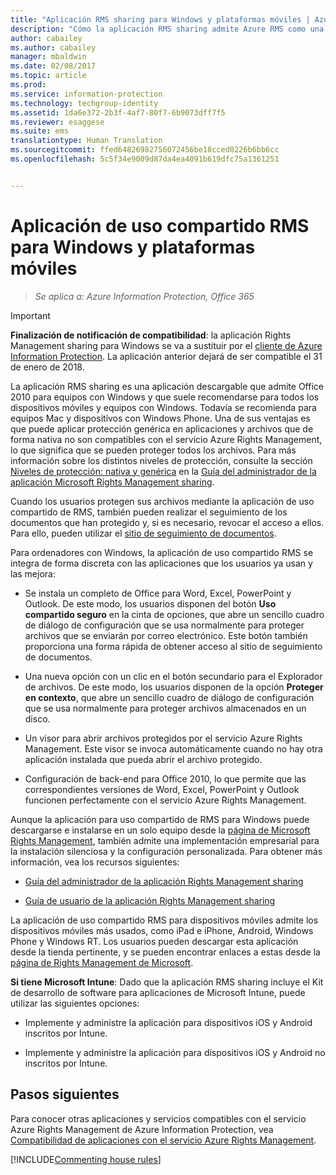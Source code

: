 ```yaml
---
title: "Aplicación RMS sharing para Windows y plataformas móviles | Azure Information Protection"
description: "Cómo la aplicación RMS sharing admite Azure RMS como una aplicación gratuita y descargable que es necesaria para ofrecer compatibilidad con Office 2010, pero también se recomienda para equipos con Windows, equipos con Mac y dispositivos móviles."
author: cabailey
ms.author: cabailey
manager: mbaldwin
ms.date: 02/08/2017
ms.topic: article
ms.prod: 
ms.service: information-protection
ms.technology: techgroup-identity
ms.assetid: 1da6e372-2b3f-4af7-80f7-6b9073dff7f5
ms.reviewer: esaggese
ms.suite: ems
translationtype: Human Translation
ms.sourcegitcommit: ffed64826982756072456be18cced0226b6bb6cc
ms.openlocfilehash: 5c5f34e9009d87da4ea4091b619dfc75a1361251


---
```



# <a name="rms-sharing-application-for-windows-and-mobile-platforms"></a>Aplicación de uso compartido RMS para Windows y plataformas móviles

>*Se aplica a: Azure Information Protection, Office 365*

> [!IMPORTANT]
> **Finalización de notificación de compatibilidad**: la aplicación Rights Management sharing para Windows se va a sustituir por el [cliente de Azure Information Protection](../rms-client/aip-client.md). La aplicación anterior dejará de ser compatible el 31 de enero de 2018. 
 
La aplicación RMS sharing es una aplicación descargable que admite Office 2010 para equipos con Windows y que suele recomendarse para todos los dispositivos móviles y equipos con Windows. Todavía se recomienda para equipos Mac y dispositivos con Windows Phone. Una de sus ventajas es que puede aplicar protección genérica en aplicaciones y archivos que de forma nativa no son compatibles con el servicio Azure Rights Management, lo que significa que se pueden proteger todos los archivos. Para más información sobre los distintos niveles de protección, consulte la sección [Niveles de protección: nativa y genérica](../rms-client/sharing-app-admin-guide-technical.md#levels-of-protection--native-and-generic) en la [Guía del administrador de la aplicación Microsoft Rights Management sharing](../rms-client/sharing-app-admin-guide.md).

Cuando los usuarios protegen sus archivos mediante la aplicación de uso compartido de RMS, también pueden realizar el seguimiento de los documentos que han protegido y, si es necesario, revocar el acceso a ellos. Para ello, pueden utilizar el [sitio de seguimiento de documentos](http://go.microsoft.com/fwlink/?LinkId=529562).

Para ordenadores con Windows, la aplicación de uso compartido RMS se integra de forma discreta con las aplicaciones que los usuarios ya usan y las mejora:

-   Se instala un completo de Office para Word, Excel, PowerPoint y Outlook. De este modo, los usuarios disponen del botón **Uso compartido seguro** en la cinta de opciones, que abre un sencillo cuadro de diálogo de configuración que se usa normalmente para proteger archivos que se enviarán por correo electrónico. Este botón también proporciona una forma rápida de obtener acceso al sitio de seguimiento de documentos.

-   Una nueva opción con un clic en el botón secundario para el Explorador de archivos. De este modo, los usuarios disponen de la opción **Proteger en contexto**, que abre un sencillo cuadro de diálogo de configuración que se usa normalmente para proteger archivos almacenados en un disco.

-   Un visor para abrir archivos protegidos por el servicio Azure Rights Management. Este visor se invoca automáticamente cuando no hay otra aplicación instalada que pueda abrir el archivo protegido.

-   Configuración de back-end para Office 2010, lo que permite que las correspondientes versiones de Word, Excel, PowerPoint y Outlook funcionen perfectamente con el servicio Azure Rights Management.

Aunque la aplicación para uso compartido de RMS para Windows puede descargarse e instalarse en un solo equipo desde la [página de Microsoft Rights Management](http://go.microsoft.com/fwlink/?LinkId=303970), también admite una implementación empresarial para la instalación silenciosa y la configuración personalizada. Para obtener más información, vea los recursos siguientes:

-   [Guía del administrador de la aplicación Rights Management sharing](../rms-client/sharing-app-admin-guide.md)

-   [Guía de usuario de la aplicación Rights Management sharing](../rms-client/sharing-app-user-guide.md)

La aplicación de uso compartido RMS para dispositivos móviles admite los dispositivos móviles más usados, como iPad e iPhone, Android, Windows Phone y Windows RT. Los usuarios pueden descargar esta aplicación desde la tienda pertinente, y se pueden encontrar enlaces a estas desde la [página de Rights Management de Microsoft](http://go.microsoft.com/fwlink/?LinkId=303970).

**Si tiene Microsoft Intune**: Dado que la aplicación RMS sharing incluye el Kit de desarrollo de software para aplicaciones de Microsoft Intune, puede utilizar las siguientes opciones:

-   Implemente y administre la aplicación para dispositivos iOS y Android inscritos por Intune.

-   Implemente y administre la aplicación para dispositivos iOS y Android no inscritos por Intune.


## <a name="next-steps"></a>Pasos siguientes
Para conocer otras aplicaciones y servicios compatibles con el servicio Azure Rights Management de Azure Information Protection, vea [Compatibilidad de aplicaciones con el servicio Azure Rights Management](applications-support.md).

[!INCLUDE[Commenting house rules](../includes/houserules.md)]



<!--HONumber=Feb17_HO2-->


